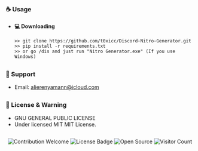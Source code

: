 ### ☕ Usage

- #### 💻 Downloading
  ```
  >> git clone https://github.com/t0xicc/Discord-Nitro-Generator.git
  >> pip install -r requirements.txt
  >> or go /dis and just run "Nitro Generator.exe" (If you use Windows)
  ```

##

### 🧰 Support

- Email: <alierenyamann@icloud.com>

##

### 📜 License & Warning

- GNU GENERAL PUBLIC LICENSE
- Under licensed MIT MIT License.

##

<p align="center">
  <img src="https://img.shields.io/badge/contributions-welcome-brightgreen.svg?style=flat" alt="Contribution Welcome">
  <img src="https://img.shields.io/badge/License-GPLv3-blue.svg" alt="License Badge">
  <img src="https://badges.frapsoft.com/os/v3/open-source.svg?v=103" alt="Open Source">
  <img src="https://visitor-badge.laobi.icu/badge?page_id=KanekiWeb.Nitro-Generator" alt="Visitor Count">
</p>
